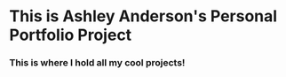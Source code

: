# This is Ashley Anderson's Personal Portfolio Project

### This is where I hold all my cool projects!


